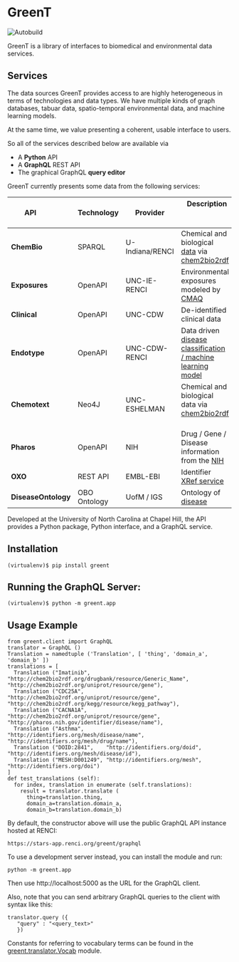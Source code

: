 # GreenT

![Autobuild](https://travis-ci.org/NCATS-Tangerine/greent.svg?branch=master)

GreenT is a library of interfaces to biomedical and environmental data services.

## Services

The data sources GreenT provides access to are highly heterogeneous in terms of technologies and data types. We have multiple kinds of graph databases, tabuar data, spatio-temporal environmental data, and machine learning models. 

At the same time, we value presenting a coherent, usable interface to users. 

So all of the services described below are available via
* A **Python** API
* A **GraphQL** REST API
* The graphical GraphQL **query editor**

GreenT currently presents some data from the following services:

| **API**            | Technology | Provider     |  Description                                                    |
| -------------------|------------|--------------|-----------------------------------------------------------------|
| **ChemBio**        | SPARQL     | U-Indiana/RENCI| Chemical and biological [data](http://cheminfov.informatics.indiana.edu:8080/c2b2r/) via [chem2bio2rdf](http://stars-blazegraph.renci.org/blazegraph/#query)               |
| **Exposures**      | OpenAPI    | UNC-IE-RENCI | Environmental exposures modeled by [CMAQ](https://exposures.renci.org/v1/ui/#/default)   |
| **Clinical**       | OpenAPI    | UNC-CDW      | De-identified clinical data                                 |
| **Endotype**       | OpenAPI    | UNC-CDW-RENCI| Data driven [disease classification / machine learning model](https://endotypes.renci.org/v1/ui/)    |
| **Chemotext**      |  Neo4J     | UNC-ESHELMAN | Chemical and biological data via [chem2bio2rdf](http://cheminfov.informatics.indiana.edu:8080/c2b2r/)   |
| **Pharos**         |  OpenAPI   | NIH          | Drug / Gene / Disease information from the [NIH](https://pharos.nih.gov/idg/api)  |
| **OXO**            |  REST API  | EMBL-EBI     | Identifier [XRef service](https://www.ebi.ac.uk/spot/oxo/)  |
| **DiseaseOntology**|OBO Ontology| UofM / IGS   | Ontology of [disease](http://disease-ontology.org/)         |

Developed at the University of North Carolina at Chapel Hill, the API provides a Python package, Python interface, and a GraphQL service.

## Installation

```
(virtualenv)$ pip install greent
```

## Running the GraphQL Server:
```
(virtualenv)$ python -m greent.app
```

## Usage Example

```
from greent.client import GraphQL
translator = GraphQL ()    
Translation = namedtuple ('Translation', [ 'thing', 'domain_a', 'domain_b' ])
translations = [
  Translation ("Imatinib",     "http://chem2bio2rdf.org/drugbank/resource/Generic_Name", "http://chem2bio2rdf.org/uniprot/resource/gene"),      
  Translation ("CDC25A",       "http://chem2bio2rdf.org/uniprot/resource/gene",          "http://chem2bio2rdf.org/kegg/resource/kegg_pathway"), 
  Translation ("CACNA1A",      "http://chem2bio2rdf.org/uniprot/resource/gene",          "http://pharos.nih.gov/identifier/disease/name"),      
  Translation ("Asthma",       "http://identifiers.org/mesh/disease/name",               "http://identifiers.org/mesh/drug/name"),              
  Translation ("DOID:2841",    "http://identifiers.org/doid",                            "http://identifiers.org/mesh/disease/id"),             
  Translation ("MESH:D001249", "http://identifiers.org/mesh",                            "http://identifiers.org/doi")
]
def test_translations (self):
  for index, translation in enumerate (self.translations):
    result = translator.translate (
      thing=translation.thing,
      domain_a=translation.domain_a,
      domain_b=translation.domain_b)
```

By default, the constructor above will use the public GraphQL API instance hosted at RENCI: 
```
https://stars-app.renci.org/greent/graphql
```
To use a development server instead, you can install the module and run:
```
python -m greent.app
```

Then use http://localhost:5000 as the URL for the GraphQL client.

Also, note that you can send arbitrary GraphQL queries to the client with syntax like this:
```
translator.query ({
   "query" : "<query_text>"
   })
```
Constants for referring to vocabulary terms can be found in the [greent.translator.Vocab](https://github.com/NCATS-Tangerine/greent/blob/master/greent/translator.py#L13) module.
